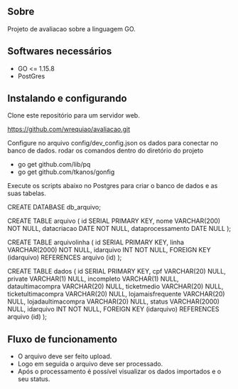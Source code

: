 ## Sobre

Projeto de avaliacao sobre a linguagem GO.


## Softwares necessários

 * GO <= 1.15.8
 * PostGres 


## Instalando e configurando

Clone este repositório para um servidor web.

https://github.com/wrequiao/avaliacao.git

Configure no arquivo config/dev_config.json os dados para conectar no banco de dados.
rodar os comandos dentro do diretório do projeto
- go get github.com/lib/pq
- go get github.com/tkanos/gonfig

Execute os scripts abaixo no Postgres para criar o banco de dados e as suas tabelas.

CREATE DATABASE db_arquivo;

CREATE TABLE arquivo
(
   id                SERIAL PRIMARY KEY,
   nome              VARCHAR(200) NOT NULL,
   datacriacao       DATE NOT NULL,
   dataprocessamento DATE NULL
); 


CREATE TABLE arquivolinha
(
   id        SERIAL PRIMARY KEY,
   linha     VARCHAR(2000) NOT NULL,
   idarquivo INT NOT NULL,
   FOREIGN KEY (idarquivo) REFERENCES arquivo (id)
); 

CREATE TABLE dados
  (
     id                 SERIAL PRIMARY KEY,
     cpf                VARCHAR(20) NULL,
     private            VARCHAR(1) NULL,
     incompleto         VARCHAR(1) NULL,
     dataultimacompra   VARCHAR(20) NULL,
     ticketmedio        VARCHAR(20) NULL,
     ticketultimacompra VARCHAR(20) NULL,
     lojamaisfrequente  VARCHAR(20) NULL,
     lojadaultimacompra VARCHAR(20) NULL,
     status             VARCHAR(2000) NULL,
     idarquivo          INT NOT NULL,
     FOREIGN KEY (idarquivo) REFERENCES arquivo (id)
  ); 


## Fluxo de funcionamento

- O arquivo deve ser feito upload.
- Logo em seguida o arquivo deve ser processado.
- Após o processamento é possível visualizar os dados importados e o seu status.
